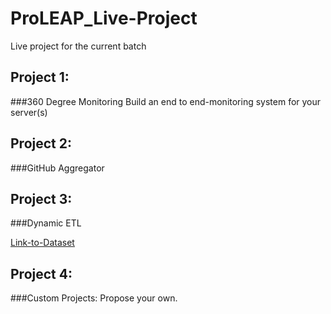 # ProLEAP_Live-Project
Live project for the current batch

## Project 1:
###360 Degree Monitoring
Build an end to end-monitoring system for your server(s)


## Project 2:
###GitHub Aggregator

## Project 3:
###Dynamic ETL

[Link-to-Dataset]([https://link-url-here.org](https://drive.google.com/file/d/1emL0dJrKETap2XMJSAJJTnNPEyy3vdHj/view?usp=drive_link)https://drive.google.com/file/d/1emL0dJrKETap2XMJSAJJTnNPEyy3vdHj/view?usp=drive_link)

## Project 4:
###Custom Projects: Propose your own.
